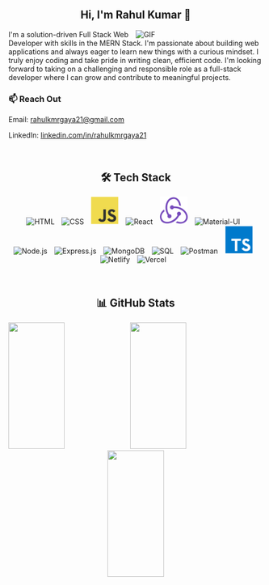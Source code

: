 <h2 align="center">Hi, I'm Rahul Kumar 👋</h2>
<img align="right" alt="GIF" src="https://miro.medium.com/max/700/0*FGD6BUzzZs1VJLuY.gif" width="50%" />
<p align="left" width="50%">I'm a solution-driven Full Stack Web Developer with skills in the MERN Stack. I'm passionate about building web applications and always eager to learn new things with a curious mindset. I truly enjoy coding and take pride in writing clean, efficient code. I'm looking forward to taking on a challenging and responsible role as a full-stack developer where I can grow and contribute to meaningful projects.</p>
<h3>📫 Reach Out</h3>
<p>Email: <a href="mailto:rahulkmrgaya21@gmail.com">rahulkmrgaya21@gmail.com</a></p>
<p>LinkedIn: <a href="https://www.linkedin.com/in/rahulkmr07/" target="_blank">linkedin.com/in/rahulkmrgaya21</a></p>

<br/>

<h2 align="center">🛠 Tech Stack</h4>
<div align="center">
  <!-- Frontend -->
  <img src="https://www.vectorlogo.zone/logos/w3_html5/w3_html5-icon.svg" alt="HTML" width="55" height="55" style="margin-right: 10px;" />
  <img src="https://www.vectorlogo.zone/logos/w3_css/w3_css-icon.svg" alt="CSS" width="55" height="55" style="margin-right: 10px;" />
  <img src="https://raw.githubusercontent.com/devicons/devicon/master/icons/javascript/javascript-original.svg" alt="JavaScript" width="55" height="55" style="margin-right: 10px;" />
  <img src="https://www.vectorlogo.zone/logos/reactjs/reactjs-icon.svg" alt="React" width="55" height="55" style="margin-right: 10px;" />
  <img src="https://raw.githubusercontent.com/devicons/devicon/master/icons/redux/redux-original.svg" alt="Redux" width="55" height="55" style="margin-right: 10px;" />
  <img src="https://www.svgrepo.com/show/354048/material-ui.svg" alt="Material-UI" width="55" height="55" style="margin-right: 10px;" />
  <!-- Backend -->
  <img src="https://www.vectorlogo.zone/logos/nodejs/nodejs-icon.svg" alt="Node.js" width="55" height="55" style="margin-right: 10px;" />
  <img src="https://www.svgrepo.com/show/376367/express.svg" alt="Express.js" width="55" height="55" style="margin-right: 10px;" />

  <!-- Databases -->
  <img src="https://www.vectorlogo.zone/logos/mongodb/mongodb-icon.svg" alt="MongoDB" width="55" height="55" style="margin-right: 10px;" />
  <img src="https://cdn.jsdelivr.net/gh/devicons/devicon/icons/mysql/mysql-original.svg" alt="SQL" width="55" height="55" style="margin-right: 10px;" />

  <!-- Tools & Others -->
  <img src="https://www.vectorlogo.zone/logos/getpostman/getpostman-icon.svg" alt="Postman" width="55" height="55" style="margin-right: 10px;" />
  <img src="https://raw.githubusercontent.com/devicons/devicon/master/icons/typescript/typescript-original.svg" alt="TypeScript" width="55" height="55" style="margin-right: 10px;" />
  <img src="https://www.vectorlogo.zone/logos/netlify/netlify-icon.svg" alt="Netlify" width="55" height="55" style="margin-right: 10px;" />
  <img src="https://www.vectorlogo.zone/logos/vercel/vercel-icon.svg" alt="Vercel" width="55" height="55" style="margin-right: 10px;" />
</div>

<br/>
<br/>

<h2 align="center">📊 GitHub Stats</h2> 

<div>
  <img  src="https://github-readme-stats.vercel.app/api?username=RahulkrWD&show_icons=true&theme=radical&hide_border=true" height="250px" width="47%" />
  <img  src="https://github-readme-streak-stats.herokuapp.com/?user=RahulkrWD&theme=radical&hide_border=true" height="250px" width="47%"/>
</div>

<div align="center">
   <img src="https://github-readme-stats.vercel.app/api/top-langs/?username=RahulkrWD&layout=compact&theme=radical&hide_border=true" height="250px" width="47%"/>
</div>
